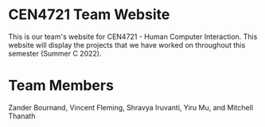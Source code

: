 # CEN4721 Team Website

This is our team's website for CEN4721 - Human Computer Interaction. This website will display the projects that we have worked on throughout this semester (Summer C 2022).

# Team Members

Zander Bournand, Vincent Fleming, Shravya Iruvanti, Yiru Mu, and Mitchell Thanath
